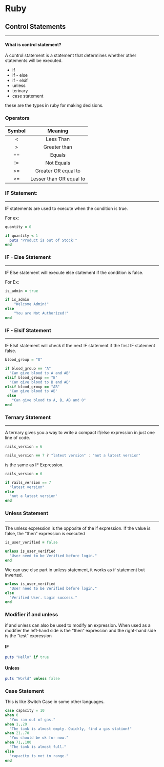 # Ruby 
## Control Statements
----
####  What is control statement? 

A control statement is a statement that determines whether other statements will be executed.

- if
- if - else
- if - elsif
- unless
- terinary
- case statement

these are the types in ruby for making decisions.


### Operators

| Symbol | Meaning |
| :----: | :----: |
| < | Less Than |
| > | Greater than |
| == | Equals |
| != | Not Equals |
| >= | Greater OR equal to |
| <= | Lesser than OR equal to |

### IF Statement: 
----
IF statements are used to execute when the condition is true.

For ex:
```ruby
quantity = 0

if quantity < 1
  puts "Product is out of Stock!"
end
```

### IF - Else Statement
----
IF Else statement will execute else statement if the condition is false.

For Ex:
```ruby
is_admin = true

if is_admin
    "Welcome Admin!"
else
    "You are Not Authorized!"
end
```

### IF - Elsif Statement
----
IF Elsif statement will check if the next IF statement if the first IF statement false.

```ruby
blood_group = "O"

if blood_group == "A"
  "Can give blood to A and AB"
elsif blood_group == "B"
  "Can give blood to B and AB"
elsif blood_group == "AB"
  "Can give blood to AB"
 else
   "Can give blood to A, B, AB and O"
end
```



### Ternary Statement
----

A ternary gives you a way to write a compact if/else expression in just one line of code.

```ruby
rails_version = 6

rails_version == 7 ? "latest version" : "not a latest version"
```
is the same as IF Expression.

```ruby
rails_version = 6

if rails_version == 7
  "latest version"
else
  "not a latest version"
end
```
### Unless Statement
----
The unless expression is the opposite of the if expression. If the value is false, the “then” expression is executed

```ruby
is_user_verified = false

unless is_user_verified
  "User need to be Verified before login."
end
```

We can use else part in unless statement, it works as if statement but inverted.

```ruby
unless is_user_verified
  "User need to be Verified before login."
else
  "Verified User. Login success."
end
```

### Modifier if and unless 

if and unless can also be used to modify an expression. When used as a modifier the left-hand side is the “then” expression and the right-hand side is the “test” expression

#### IF
```ruby
puts "Hello" if true
```
#### Unless
```ruby
puts "World" unless false
```

### Case Statement 
This is like Switch Case in some other languages.
```ruby
case capacity = 10
when 0
  "You ran out of gas."
when 1..20
  "The tank is almost empty. Quickly, find a gas station!"
when 21..70
  "You should be ok for now."
when 71..100
  "The tank is almost full."
else
  "capacity is not in range."
end
```











